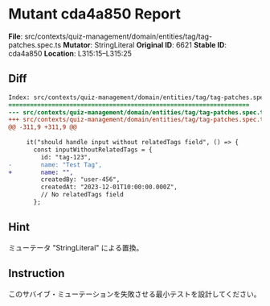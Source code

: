 # Mutant cda4a850 Report

**File**: src/contexts/quiz-management/domain/entities/tag/tag-patches.spec.ts
**Mutator**: StringLiteral
**Original ID**: 6621
**Stable ID**: cda4a850
**Location**: L315:15–L315:25

## Diff

```diff
Index: src/contexts/quiz-management/domain/entities/tag/tag-patches.spec.ts
===================================================================
--- src/contexts/quiz-management/domain/entities/tag/tag-patches.spec.ts	original
+++ src/contexts/quiz-management/domain/entities/tag/tag-patches.spec.ts	mutated #6621
@@ -311,9 +311,9 @@
 
     it("should handle input without relatedTags field", () => {
       const inputWithoutRelatedTags = {
         id: "tag-123",
-        name: "Test Tag",
+        name: "",
         createdBy: "user-456",
         createdAt: "2023-12-01T10:00:00.000Z",
         // No relatedTags field
       };
```

## Hint

ミューテータ "StringLiteral" による置換。

## Instruction

このサバイブ・ミューテーションを失敗させる最小テストを設計してください。
